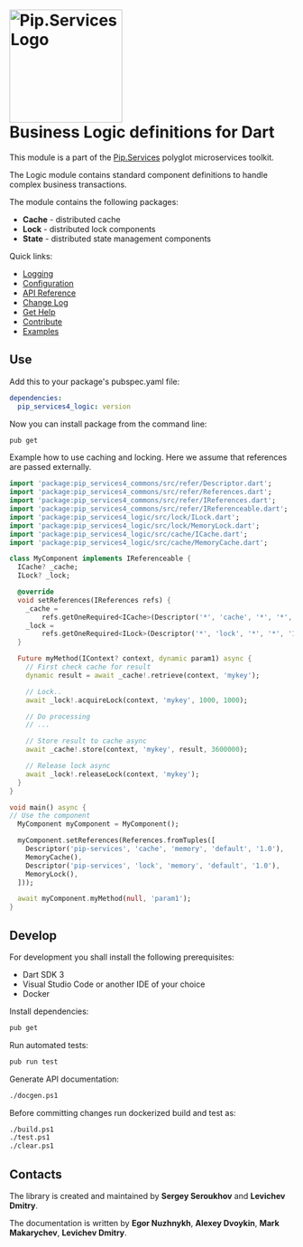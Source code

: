 # <img src="https://uploads-ssl.webflow.com/5ea5d3315186cf5ec60c3ee4/5edf1c94ce4c859f2b188094_logo.svg" alt="Pip.Services Logo" width="200"> <br/> Business Logic definitions for Dart

This module is a part of the [Pip.Services](https://pipservices.org) polyglot microservices toolkit.

The Logic module contains standard component definitions to handle complex business transactions.

The module contains the following packages:
- **Cache** - distributed cache
- **Lock** -  distributed lock components
- **State** -  distributed state management components

<a name="links"></a> Quick links:

* [Logging](https://www.pipservices.org/recipies/logging)
* [Configuration](https://www.pipservices.org/recipies/configuration) 
* [API Reference](https://pub.dev/documentation/pip_services4_logic/latest/pip_services4_logic/pip_services4_logic-library.html)
* [Change Log](CHANGELOG.md)
* [Get Help](https://www.pipservices.org/community/help)
* [Contribute](https://www.pipservices.org/community/contribute)
* [Examples](https://github.com/pip-services4/pip-services4-dart/blob/main/pip-services4-logic-dart/example/README.md)


## Use

Add this to your package's pubspec.yaml file:
```yaml
dependencies:
  pip_services4_logic: version
```

Now you can install package from the command line:
```bash
pub get
```

Example how to use caching and locking.
Here we assume that references are passed externally.

```dart
import 'package:pip_services4_commons/src/refer/Descriptor.dart';
import 'package:pip_services4_commons/src/refer/References.dart';
import 'package:pip_services4_commons/src/refer/IReferences.dart';
import 'package:pip_services4_commons/src/refer/IReferenceable.dart';
import 'package:pip_services4_logic/src/lock/ILock.dart';
import 'package:pip_services4_logic/src/lock/MemoryLock.dart';
import 'package:pip_services4_logic/src/cache/ICache.dart';
import 'package:pip_services4_logic/src/cache/MemoryCache.dart';

class MyComponent implements IReferenceable {
  ICache? _cache;
  ILock? _lock;

  @override
  void setReferences(IReferences refs) {
    _cache =
        refs.getOneRequired<ICache>(Descriptor('*', 'cache', '*', '*', '1.0'));
    _lock =
        refs.getOneRequired<ILock>(Descriptor('*', 'lock', '*', '*', '1.0'));
  }

  Future myMethod(IContext? context, dynamic param1) async {
    // First check cache for result
    dynamic result = await _cache!.retrieve(context, 'mykey');

    // Lock..
    await _lock!.acquireLock(context, 'mykey', 1000, 1000);

    // Do processing
    // ...

    // Store result to cache async
    await _cache!.store(context, 'mykey', result, 3600000);

    // Release lock async
    await _lock!.releaseLock(context, 'mykey');
  }
}

void main() async {
// Use the component
  MyComponent myComponent = MyComponent();

  myComponent.setReferences(References.fromTuples([
    Descriptor('pip-services', 'cache', 'memory', 'default', '1.0'),
    MemoryCache(),
    Descriptor('pip-services', 'lock', 'memory', 'default', '1.0'),
    MemoryLock(),
  ]));

  await myComponent.myMethod(null, 'param1');
}
```

## Develop

For development you shall install the following prerequisites:
* Dart SDK 3
* Visual Studio Code or another IDE of your choice
* Docker

Install dependencies:
```bash
pub get
```

Run automated tests:
```bash
pub run test
```

Generate API documentation:
```bash
./docgen.ps1
```

Before committing changes run dockerized build and test as:
```bash
./build.ps1
./test.ps1
./clear.ps1
```

## Contacts

The library is created and maintained by **Sergey Seroukhov** and **Levichev Dmitry**.

The documentation is written by **Egor Nuzhnykh**, **Alexey Dvoykin**, **Mark Makarychev**, **Levichev Dmitry**.
